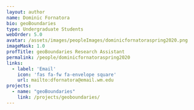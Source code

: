 ```yaml
---
layout: author
name: Dominic Fornatora
bio: geoBoundaries
type: Undergraduate Students
webOrder: 5.0
avatar: /assets/images/peopleImages/dominicfornatoraspring2020.png
imageMask: 1.0
profTitle: geoBoundaries Research Assistant
permalink: /people/dominicfornatoraspring2020
links:
  - label: 'Email'
    icon: 'fas fa-fw fa-envelope square'
    url: mailto:dfornatora@email.wm.edu
projects:
  - name: "geoBoundaries"
    link: /projects/geoboundaries/
---
```

